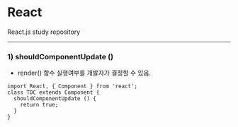 # React
React.js study repository

----------------------------------

### 1) shouldComponentUpdate ()
* render() 함수 실행여부를 개발자가 결정할 수 있음.
```react
import React, { Component } from 'react';
class TOC extends Component {
  shouldComponentUpdate () {
    return true;
  }
}
```
